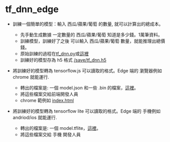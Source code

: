 
# tf_dnn_edge

- 訓練一個簡單的模型：輸入 西瓜/蘋果/葡萄 的數量, 就可以計算出的總成本。
    - 先手動生成數據 一定數量的 西瓜/蘋果/葡萄 知道是多少錢。1萬筆資料。
    - 訓練模型，訓練好了之後 可以輸入 西瓜/蘋果/葡萄 數量，就能推理出總價錢。
    - 原始訓練的過程在[tf_dnn.py](https://github.com/jiechau/tf_dnn_edge/blob/main/tf_dnn.py)或[這裡](https://colab.research.google.com/drive/1tSGHG66SPwY1IPXWLW7VIWmc0JIx9eh1?usp=sharing)
    - 訓練好的模型存為 h5 格式 [/save/tf_dnn.h5](https://github.com/jiechau/tf_dnn_edge/blob/main/save/tf_dnn.h5)

- 將訓練好的模型轉為 tensorflow.js 可以讀取的格式。Edge 端的 瀏覽器例如 chrome 就能運行.
    - 轉出的檔案是: 一個 model.json 和一些 .bin 的檔案，[這裡](https://gitlab.com/jiechau/tf_dnn_edge/-/tree/main/tfjs?ref_type=heads)。
    - 將這些檔案交給前端開發人員
    - chrome 範例如 [index.html](https://jiechau.gitlab.io/tf_dnn_edge/index.html)

- 將訓練好的模型轉為 tensorflow lite 可以讀取的格式。Edge 端的 手機例如 andriod/ios 就能運行.
    - 轉出的檔案是: 一個 model.tflite，[這裡](https://gitlab.com/jiechau/tf_dnn_edge/-/tree/main/tflite?ref_type=heads)。
    - 將這些檔案交給 手機 開發人員

